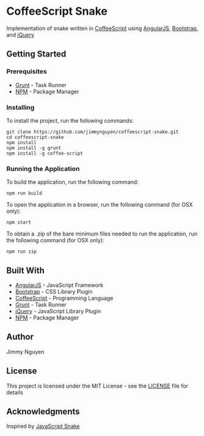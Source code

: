 # CoffeeScript Snake

Implementation of snake written in [CoffeeScript](http://coffeescript.org/) using [AngularJS](https://angularjs.org/), [Bootstrap](http://getbootstrap.com/), and [jQuery](https://jquery.com/)

## Getting Started

### Prerequisites

* [Grunt](http://gruntjs.com/) - Task Runner
* [NPM](https://www.npmjs.com/) - Package Manager

### Installing
To install the project, run the following commands:

```
git clone https://github.com/jimmynguyen/coffeescript-snake.git
cd coffeescript-snake
npm install
npm install -g grunt
npm install -g coffee-script
```

### Running the Application

To build the application, run the following command:

```
npm run build
```

To open the application in a browser, run the following command (for OSX only):

```
npm start
```

To obtain a .zip of the bare minimum files needed to run the application, run the following command (for OSX only):

```
npm run zip
```

## Built With

* [AngularJS](https://angularjs.org/) - JavaScript Framework
* [Bootstrap](http://getbootstrap.com/) - CSS Library Plugin
* [CoffeeScript](http://coffeescript.org/) - Programming Language
* [Grunt](http://gruntjs.com/) - Task Runner
* [jQuery](https://jquery.com/) - JavaScript Library Plugin
* [NPM](https://www.npmjs.com/) - Package Manager

## Author

Jimmy Nguyen

## License

This project is licensed under the MIT License - see the [LICENSE](https://github.com/jimmynguyen/snake/blob/master/LICENSE) file for details

## Acknowledgments

Inspired by [JavaScript Snake](https://github.com/patorjk/JavaScript-Snake)